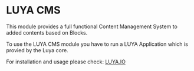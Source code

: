 LUYA CMS
========

This module provides a full functional Content Management System to added contents based on Blocks.

To use the LUYA CMS module you have to run a LUYA Application which is provied by the Luya core.

For installation and usage please check: [LUYA.IO](https://luya.io)